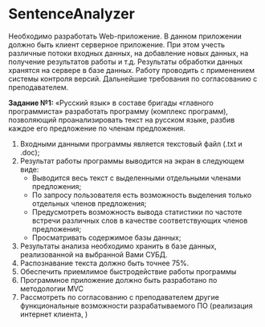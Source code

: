 # SentenceAnalyzer
Необходимо разработать Web-приложение. В данном приложении должно быть клиент серверное приложение. При этом учесть различные потоки входных данных, на добавление новых данных, на получение результатов работы и т.д. Результаты обработки данных хранятся на сервере в базе данных. Работу проводить с применением системы контроля версий. Дальнейшие требования по согласованию с преподавателем.

**Задание №1:** «Русский язык» в составе бригады «главного программиста» разработать программу (комплекс программ), позволяющий проанализировать текст на русском языке, разбив каждое его предложение по членам предложения.

1. Входными данными программы является текстовый файл (.txt и .doc);
2. Результат работы программы выводится на экран в следующем виде:  
    *  Выводится весь текст с выделенными отдельными членами предложения;  
    *  По запросу пользователя есть возможность выделения только отдельных членов предложения;  
    *  Предусмотреть возможность вывода статистики по частоте встречи различных слов в качестве соответствующих членов предложения;  
    *  Просматривать содержимое базы данных;  
3. Результаты анализа необходимо хранить в базе данных, реализованной на выбранной Вами СУБД.
4. Распознавание текста должно быть точнее 75%.
5. Обеспечить приемлимое быстродействие работы программы
6. Программное приложение должно быть разработано по методологии MVC
7. Рассмотреть по согласованию с преподавателем другие функциональные возможности разрабатываемого ПО (реализация интернет клиента, )
